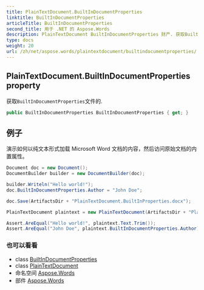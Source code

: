 ```yaml
---
title: PlainTextDocument.BuiltInDocumentProperties
linktitle: BuiltInDocumentProperties
articleTitle: BuiltInDocumentProperties
second_title: 用于 .NET 的 Aspose.Words
description: PlainTextDocument BuiltInDocumentProperties 财产. 获取BuiltInDocumentProperties文件的 在 C#.
type: docs
weight: 20
url: /zh/net/aspose.words/plaintextdocument/builtindocumentproperties/
---
```

## PlainTextDocument.BuiltInDocumentProperties property

获取`BuiltInDocumentProperties`文件的.

```csharp
public BuiltInDocumentProperties BuiltInDocumentProperties { get; }
```

## 例子

演示如何以纯文本形式加载 Microsoft Word 文档的内容，然后访问原始文档的内置属性。

```csharp
Document doc = new Document();
DocumentBuilder builder = new DocumentBuilder(doc);

builder.Writeln("Hello world!");
doc.BuiltInDocumentProperties.Author = "John Doe";

doc.Save(ArtifactsDir + "PlainTextDocument.BuiltInProperties.docx");

PlainTextDocument plaintext = new PlainTextDocument(ArtifactsDir + "PlainTextDocument.BuiltInProperties.docx");

Assert.AreEqual("Hello world!", plaintext.Text.Trim());
Assert.AreEqual("John Doe", plaintext.BuiltInDocumentProperties.Author);
```

### 也可以看看

* class [BuiltInDocumentProperties](../../../aspose.words.properties/builtindocumentproperties/)
* class [PlainTextDocument](../)
* 命名空间 [Aspose.Words](../../../aspose.words/)
* 部件 [Aspose.Words](../../../)

